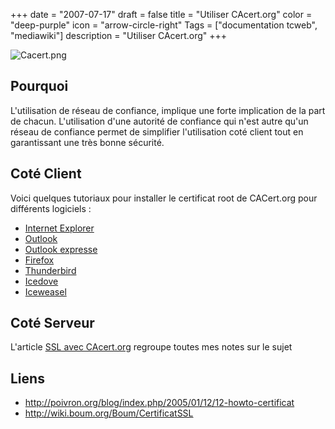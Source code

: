+++
date = "2007-07-17"
draft = false
title = "Utiliser CAcert.org"
color = "deep-purple"
icon = "arrow-circle-right"
Tags = ["documentation tcweb", "mediawiki"]
description = "Utiliser CAcert.org"
+++

![](Cacert.png "Cacert.png")

Pourquoi
--------

L'utilisation de réseau de confiance, implique une forte implication de
la part de chacun. L'utilisation d'une autorité de confiance qui n'est
autre qu'un réseau de confiance permet de simplifier l'utilisation coté
client tout en garantissant une très bonne sécurité.

Coté Client
-----------

Voici quelques tutoriaux pour installer le certificat root de CACert.org
pour différents logiciels :

-   [Internet
    Explorer](/wiki/installer-le-certificat-root-sous-windows)
-   [Outlook](/wiki/installer-le-certificat-root-sous-windows)
-   [Outlook
    expresse](/wiki/installer-le-certificat-root-sous-windows)
-   [Firefox](Installer_le_certificat_root_avec_mozilla "wikilink")
-   [Thunderbird](Installer_le_certificat_root_avec_mozilla "wikilink")
-   [Icedove](Installer_le_certificat_root_avec_mozilla "wikilink")
-   [Iceweasel](Installer_le_certificat_root_avec_mozilla "wikilink")

Coté Serveur
------------

L'article [SSL avec CAcert.org](/wiki/ssl-avec-cacert-org) regroupe
toutes mes notes sur le sujet

Liens
-----

-   <http://poivron.org/blog/index.php/2005/01/12/12-howto-certificat>
-   <http://wiki.boum.org/Boum/CertificatSSL>

